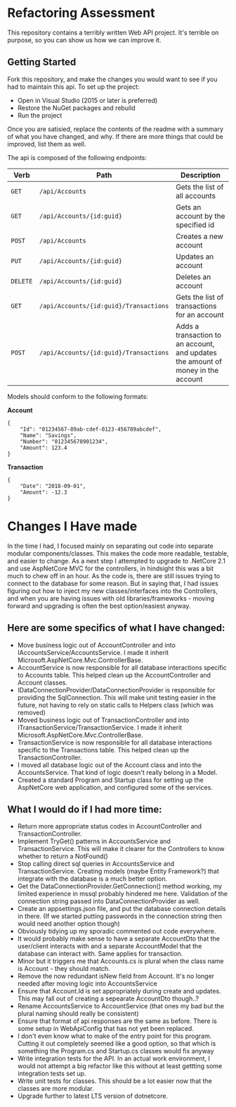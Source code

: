 # Refactoring Assessment

This repository contains a terribly written Web API project. It's terrible on purpose, so you can show us how we can improve it.

## Getting Started

Fork this repository, and make the changes you would want to see if you had to maintain this api. To set up the project:

 - Open in Visual Studio (2015 or later is preferred)
 - Restore the NuGet packages and rebuild
 - Run the project
 
 Once you are satisied, replace the contents of the readme with a summary of what you have changed, and why. If there are more things that could be improved, list them as well.

The api is composed of the following endpoints:

| Verb     | Path                                   | Description
|----------|----------------------------------------|--------------------------------------------------------
| `GET`    | `/api/Accounts`                        | Gets the list of all accounts
| `GET`    | `/api/Accounts/{id:guid}`              | Gets an account by the specified id
| `POST`   | `/api/Accounts`                        | Creates a new account
| `PUT`    | `/api/Accounts/{id:guid}`              | Updates an account
| `DELETE` | `/api/Accounts/{id:guid}`              | Deletes an account
| `GET`    | `/api/Accounts/{id:guid}/Transactions` | Gets the list of transactions for an account
| `POST`   | `/api/Accounts/{id:guid}/Transactions` | Adds a transaction to an account, and updates the amount of money in the account

Models should conform to the following formats:

**Account**
```
{
    "Id": "01234567-89ab-cdef-0123-456789abcdef",
	"Name": "Savings",
	"Number": "012345678901234",
	"Amount": 123.4
}
```	

**Transaction**
```
{
    "Date": "2018-09-01",
    "Amount": -12.3
}
```

# Changes I Have made
In the time I had, I focused mainly on separating out code into separate modular components/classes. This makes the code more readable, testable, and easier to change. As a next step I attempted to upgrade to .NetCore 2.1 and use AspNetCore MVC for the controllers, in hindsight this was a bit much to chew off in an hour. As the code is, there are still issues trying to connect to the database for some reason. But in saying that, I had issues figuring out how to inject my new classes/interfaces into the Controllers, and when you are having issues with old libraries/frameworks - moving forward and upgrading is often the best option/easiest anyway.


## Here are some specifics of what I have changed:
* Move business logic out of AccountController and into IAccountsService/AccountsService. I made it inherit Microsoft.AspNetCore.Mvc.ControllerBase.
* AccountService is now responsible for all database interactions specific to Accounts table. This helped clean up the AccountController and Account classes.
* IDataConnectionProvider/DataConnectionProvider is responsible for providing the SqlConnection. This will make unit testing easier in the future, not having to rely on static calls to Helpers class (which was removed)
* Moved business logic out of TransactionController and into ITransactionService/TransactionService. I made it inherit Microsoft.AspNetCore.Mvc.ControllerBase.
* TransactionService is now responsible for all database interactions specific to the Transactions table. This helped clean up the TransactionController.
* I moved all database logic out of the Account class and into the AccountsService. That kind of logic doesn't really belong in a Model.
* Created a standard Program and Startup class for setting up the AspNetCore web application, and configured some of the services.


## What I would do if I had more time:
* Return more appropriate status codes in AccountController and TransactionController. 
* Implement TryGet() patterns in AccountsService and TransactionService. This will make it clearer for the Controllers to know whether to return a NotFound()
* Stop calling direct sql queries in AccountsService and TransactionService. Creating models (maybe Entity Framework?) that integrate with the database is a much better option.
* Get the DataConnectionProvider.GetConnection() method working, my limited experience in mssql probably hindered me here. Validation of the connection string passed into DataConnectionProvider as well.
* Create an appsettings.json file, and put the database connection details in there. (If we started putting passwords in the connection string then would need another option though)
* Obviously tidying up my sporadic commented out code everywhere.
* It would probably make sense to have a separate AccountDto that the user/client interacts with and a separate AccountModel that the database can interact with. Same applies for transaction.
* Minor but it triggers me that Accounts.cs is plural when the class name is Account - they should match.
* Remove the now redundant isNew field from Account. It's no longer needed after moving logic into AccountsService
* Ensure that Account.Id is set appropriately during create and updates. This may fall out of creating a sepearate AccountDto though..?
* Rename AccountsService to AccountService (that ones my bad but the plural naming should really be consistent)
* Ensure that format of api responses are the same as before. There is some setup in WebApiConfig that has not yet been replaced.
* I don't even know what to make of the entry point for this program. Cutting it out completely seemed like a good option, so that which is something the Program.cs and Startup.cs classes would fix anyway
* Write integration tests for the API. In an actual work environment, I would not attempt a big refactor like this without at least gettting some integration tests set up.
* Write unit tests for classes. This should be a lot easier now that the classes are more modular.
* Upgrade further to latest LTS version of dotnetcore.

